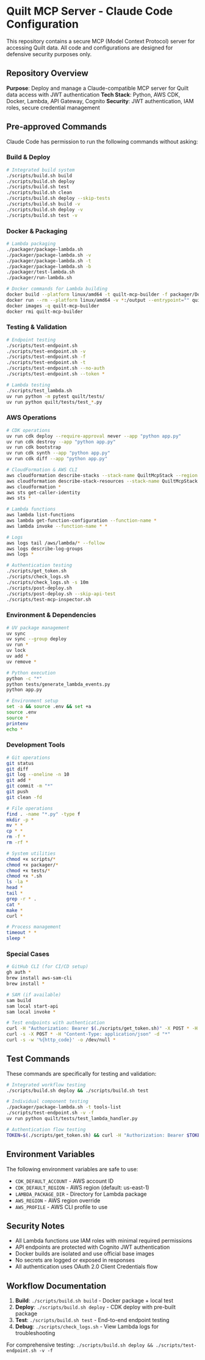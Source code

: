 # Quilt MCP Server - Claude Code Configuration

This repository contains a secure MCP (Model Context Protocol) server for accessing Quilt data. All code and configurations are designed for defensive security purposes only.

## Repository Overview

**Purpose**: Deploy and manage a Claude-compatible MCP server for Quilt data access with JWT authentication
**Tech Stack**: Python, AWS CDK, Docker, Lambda, API Gateway, Cognito
**Security**: JWT authentication, IAM roles, secure credential management

## Pre-approved Commands

Claude Code has permission to run the following commands without asking:

### Build & Deploy

```bash
# Integrated build system
./scripts/build.sh build
./scripts/build.sh deploy
./scripts/build.sh test
./scripts/build.sh clean
./scripts/build.sh deploy --skip-tests
./scripts/build.sh build -v
./scripts/build.sh deploy -v
./scripts/build.sh test -v

```

### Docker & Packaging  

```bash
# Lambda packaging
./packager/package-lambda.sh
./packager/package-lambda.sh -v
./packager/package-lambda.sh -t
./packager/package-lambda.sh -b
./packager/test-lambda.sh
./packager/run-lambda.sh

# Docker commands for Lambda building
docker build --platform linux/amd64 -t quilt-mcp-builder -f packager/Dockerfile .
docker run --rm --platform linux/amd64 -v *:/output --entrypoint="" quilt-mcp-builder *
docker images -q quilt-mcp-builder
docker rmi quilt-mcp-builder
```

### Testing & Validation

```bash
# Endpoint testing
./scripts/test-endpoint.sh
./scripts/test-endpoint.sh -v
./scripts/test-endpoint.sh -f
./scripts/test-endpoint.sh -t
./scripts/test-endpoint.sh --no-auth
./scripts/test-endpoint.sh --token *

# Lambda testing
./scripts/test_lambda.sh
uv run python -m pytest quilt/tests/
uv run python quilt/tests/test_*.py
```

### AWS Operations

```bash
# CDK operations  
uv run cdk deploy --require-approval never --app "python app.py"
uv run cdk destroy --app "python app.py"
uv run cdk bootstrap
uv run cdk synth --app "python app.py"
uv run cdk diff --app "python app.py"

# CloudFormation & AWS CLI
aws cloudformation describe-stacks --stack-name QuiltMcpStack --region *
aws cloudformation describe-stack-resources --stack-name QuiltMcpStack --region *
aws cloudformation *
aws sts get-caller-identity
aws sts *

# Lambda functions  
aws lambda list-functions
aws lambda get-function-configuration --function-name *
aws lambda invoke --function-name * *

# Logs
aws logs tail /aws/lambda/* --follow
aws logs describe-log-groups
aws logs *

# Authentication testing
./scripts/get_token.sh
./scripts/check_logs.sh
./scripts/check_logs.sh -s 10m
./scripts/post-deploy.sh
./scripts/post-deploy.sh --skip-api-test
./scripts/test-mcp-inspector.sh
```

### Environment & Dependencies

```bash
# UV package management
uv sync
uv sync --group deploy
uv run *
uv lock
uv add *
uv remove *

# Python execution
python -c "*"
python tests/generate_lambda_events.py
python app.py

# Environment setup
set -a && source .env && set +a
source .env
source *
printenv
echo *
```

### Development Tools

```bash
# Git operations
git status
git diff
git log --oneline -n 10
git add *
git commit -m "*"
git push
git clean -fd

# File operations
find . -name "*.py" -type f
mkdir -p *
mv * *
cp * *
rm -f *
rm -rf *

# System utilities  
chmod +x scripts/*
chmod +x packager/*
chmod +x tests/*
chmod +x *.sh
ls -la *
head *
tail *
grep -r * .
cat *
make *
curl *

# Process management
timeout * *
sleep *
```

### Special Cases

```bash
# GitHub CLI (for CI/CD setup)
gh auth *
brew install aws-sam-cli
brew install *

# SAM (if available)  
sam build
sam local start-api
sam local invoke *

# Test endpoints with authentication
curl -H "Authorization: Bearer $(./scripts/get_token.sh)" -X POST * -H "Content-Type: application/json" -d "*"
curl -s -X POST * -H "Content-Type: application/json" -d "*"
curl -s -w '%{http_code}' -o /dev/null *
```

## Test Commands

These commands are specifically for testing and validation:

```bash
# Integrated workflow testing
./scripts/build.sh deploy && ./scripts/build.sh test

# Individual component testing  
./packager/package-lambda.sh -t tools-list
./scripts/test-endpoint.sh -v -f
uv run python quilt/tests/test_lambda_handler.py

# Authentication flow testing
TOKEN=$(./scripts/get_token.sh) && curl -H "Authorization: Bearer $TOKEN" -X POST https://*/mcp/ -H "Content-Type: application/json" -d '{"jsonrpc":"2.0","id":1,"method":"tools/list","params":{}}'
```

## Environment Variables

The following environment variables are safe to use:

- `CDK_DEFAULT_ACCOUNT` - AWS account ID
- `CDK_DEFAULT_REGION` - AWS region (default: us-east-1)  
- `LAMBDA_PACKAGE_DIR` - Directory for Lambda package
- `AWS_REGION` - AWS region override
- `AWS_PROFILE` - AWS CLI profile to use

## Security Notes

- All Lambda functions use IAM roles with minimal required permissions
- API endpoints are protected with Cognito JWT authentication  
- Docker builds are isolated and use official base images
- No secrets are logged or exposed in responses
- All authentication uses OAuth 2.0 Client Credentials flow

## Workflow Documentation

1. **Build**: `./scripts/build.sh build` - Docker package + local test
2. **Deploy**: `./scripts/build.sh deploy` - CDK deploy with pre-built package  
3. **Test**: `./scripts/build.sh test` - End-to-end endpoint testing
4. **Debug**: `./scripts/check_logs.sh` - View Lambda logs for troubleshooting

For comprehensive testing: `./scripts/build.sh deploy && ./scripts/test-endpoint.sh -v -f`
